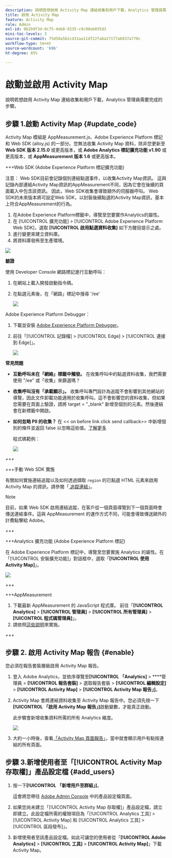 ```yaml
---
description: 說明若想啟用 Activity Map 連結收集和用戶下載，Analytics 管理員需要完成的步驟。
title: 啟用 Activity Map
feature: Activity Map
role: Admin
exl-id: 0b2b9f3d-0c75-4eb8-9235-c9c98eb035d3
mini-toc-levels: 3
source-git-commit: 75d50a5b2cd31aa11df22fa6a271f7ab937a770c
workflow-type: tm+mt
source-wordcount: '696'
ht-degree: 85%

---
```



# 啟動並啟用 Activity Map

說明若想啟用 Activity Map 連結收集和用戶下載，Analytics 管理員需要完成的步驟。

## 步驟 1.啟動 Activity Map {#update_code}

Activity Map 模組是 AppMeasurement.js、Adobe Experience Platform 標記和 Web SDK (alloy.js) 的一部分。您無法收集 Activity Map 資料，除非您更新至 **Web SDK 版本 2.15.0** 或更高版本，或 **Adobe Analytics 標記擴充功能 v1.90** 或更高版本，或 **AppMeasurement 版本 1.6** 或更高版本。

+++Web SDK (Adobe Experience Platform 標記擴充功能)

注意： Web SDK目前會記錄個別連結點選事件，以收集Activity Map資訊。 這與記錄內部連結Activity Map資訊的AppMeasurement不同，因為它會在後續的頁面載入中包含該資訊。 因此，Web SDK收集會導致額外的伺服器呼叫。 Web SDK的未來版本將可設定Web SDK，以封裝後續點選的Activity Map資訊，基本上符合AppMeasurement的行為。

1. 在Adobe Experience Platform標籤中，導覽至您要實作Analytics的屬性。
1. 在 [!UICONTROL 擴充功能] > [!UICONTROL Adobe Experience Platform Web SDK]，選取 **[!UICONTROL 啟用點選資料收集]** 如下方醒目提示之處。
1. 進行變更來建立資料庫。
1. 將資料庫發佈至生產環境。

![](assets/web_sdk.png)

**驗證**

使用 Developer Console 網路標記進行互動呼叫：

1. 在網站上載入開發啟動指令碼。
1. 在點選元素後，在「網路」標記中搜尋 &#39;/ee&#39;

   ![](assets/validation1.png)

Adobe Experience Platform Debugger：

1. 下載並安裝 [Adobe Experience Platform Debugger](https://chromewebstore.google.com/detail/adobe-experience-platform/bfnnokhpnncpkdmbokanobigaccjkpob)。
1. 前往「[!UICONTROL 記錄檔] > [!UICONTROL Edge] > [!UICONTROL 連接到 Edge]」。

   ![](assets/validation2.jpg)

**常見問題**

* **互動呼叫未在「網絡」標籤中觸發。**
在收集呼叫中的點選資料收集，我們需要使用 &quot;/ee&quot; 或「收集」來篩選嗎？

* **收集呼叫沒有「承載顯示」。**
收集呼叫專門設計為追蹤不會影響到其他網站的導覽，因此文件卸載功能適用於收集呼叫。這不會影響您的資料收集，但如果您需要在頁面上驗證，請將 target = &quot;_blank&quot; 新增至個別的元素。然後連結會在新標籤中開啟。

* **如何忽略 PII 的收集？**
在 &lt;&lt; on before link click send callback>> 中新增個別的條件並返回 false 以忽略這些值。[了解更多](https://experienceleague.adobe.com/docs/experience-platform/edge/fundamentals/configuring-the-sdk.html?lang=zh-Hant)

  程式碼範例：

  ![](assets/sample-code.png)

+++

+++手動 Web SDK 實施

有關如何實施連結追蹤以及如何透過擷取 `region` 的已點選 HTML 元素來啟用 Activity Map 的資訊，請參閱「[ 追蹤連結](https://experienceleague.adobe.com/docs/experience-platform/edge/data-collection/track-links.html?lang=zh-Hant)」。

>[!NOTE]
>
>目前，如果 Web SDK 啟用連結追蹤，在客戶從一個頁面導覽到下一個頁面時會傳送連結事件。這與 AppMeasurement 的運作方式不同，可能會導致傳送額外的計費點擊給 Adobe。

+++

+++Analytics 擴充功能 (Adobe Experience Platform 標記)

在 Adob&#x200B;&#x200B;e Experience Platform 標記中，導覽至您要實施 Analytics 的屬性。在「[!UICONTROL 安裝擴充功能]」對話框中，選取「**[!UICONTROL 使用 Activity Map]**」。

![](assets/aa_extension.png)

+++

+++AppMeasurement

1. 下載最新 AppMeasurement 的 JavaScript 程式庫。
前往「**[!UICONTROL Analytics]** > **[!UICONTROL 管理員]** > **[!UICONTROL 所有管理員]** > **[!UICONTROL 程式碼管理員]**」。
1. 請依照[這些說明](https://experienceleague.adobe.com/docs/analytics/implementation/js/overview.html?lang=zh-Hant)來實施。

+++

## 步驟 2. 啟用 Activity Map 報告 {#enable}

您必須在報告套裝層級啟用 Activity Map 報告。

1. 登入 Adobe Analytics，並依序導覽至&#x200B;**[!UICONTROL 「Analytics]** > ****&#x200B;管理員 > **[!UICONTROL 報告套裝]** > 選取報告套裝 > **[!UICONTROL 編輯設定]** > **[!UICONTROL Activity Map]** > **[!UICONTROL Activity Map 報告」]**。

1. Activity Map 會將連結資料收集至 Activity Map 報告中。您必須先按一下&#x200B;**[!UICONTROL 「啟用 Activity Map 報告」]**&#x200B;啟動變數，才能真正啟動。

   此步驟會新增收集資料所需的所有 Analytics 維度。

   ![](assets/enable.png)

1. 大約一小時後，查看[「Activity Map 頁面報告」](/help/analyze/activity-map/activitymap-reporting-analytics.md)，當中就會顯示用戶有點按連結的所有頁面。

## 步驟 3.新增使用者至「[!UICONTROL Activity Map 存取權]」產品設定檔 {#add_users}

1. 按一下&#x200B;**[!UICONTROL 「新增用戶至群組」]**。

   這會將您帶往 [Adobe Admin Console](https://adminconsole.adobe.com/E2F05B3B52F54D2E0A490D44@AdobeOrg/overview) 中的產品設定檔頁面。

1. 如果您尚未建立「[!UICONTROL Activity Map 存取權]」產品設定檔，請立即建立。此設定檔所需的權限項目為「[!UICONTROL Analytics 工具] > [!UICONTROL Activity Map] 和 [!UICONTROL Analytics 工具] > [!UICONTROL 區段發布]」。

1. 新增使用者至該產品設定檔。如此可讓您的使用者從「**[!UICONTROL Adobe Analytics]** > **[!UICONTROL 工具]** > **[!UICONTROL Activity Map]**」下載 Activity Map。

